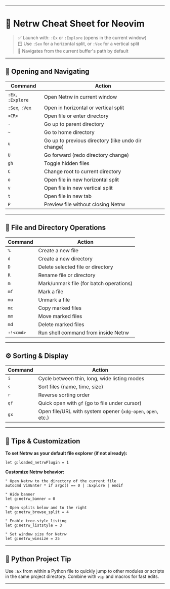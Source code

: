 

---

# 📂 **Netrw Cheat Sheet for Neovim**

> ✅ Launch with: `:Ex` or `:Explore` (opens in the current window)  
> 🪟 Use `:Sex` for a horizontal split, or `:Vex` for a vertical split  
> 📁 Navigates from the current buffer's path by default

---

## 🔄 **Opening and Navigating**

| Command | Action |
|--------|--------|
| `:Ex`, `:Explore` | Open Netrw in current window |
| `:Sex`, `:Vex` | Open in horizontal or vertical split |
| `<CR>` | Open file or enter directory |
| `-` | Go up to parent directory |
| `~` | Go to home directory |
| `u` | Go up to previous directory (like undo dir change) |
| `U` | Go forward (redo directory change) |
| `gh` | Toggle hidden files |
| `C` | Change root to current directory |
| `o` | Open file in new horizontal split |
| `v` | Open file in new vertical split |
| `t` | Open file in new tab |
| `P` | Preview file without closing Netrw |

---

## 📄 **File and Directory Operations**

| Command | Action |
|--------|--------|
| `%` | Create a new file |
| `d` | Create a new directory |
| `D` | Delete selected file or directory |
| `R` | Rename file or directory |
| `m` | Mark/unmark file (for batch operations) |
| `mf` | Mark a file |
| `mu` | Unmark a file |
| `mc` | Copy marked files |
| `mm` | Move marked files |
| `md` | Delete marked files |
| `:!<cmd>` | Run shell command from inside Netrw |

---

## ⚙️ **Sorting & Display**

| Command | Action |
|--------|--------|
| `i` | Cycle between thin, long, wide listing modes |
| `s` | Sort files (name, time, size) |
| `r` | Reverse sorting order |
| `qf` | Quick open with `gf` (go to file under cursor) |
| `gx` | Open file/URL with system opener (`xdg-open`, `open`, etc.) |

---

## 🧩 **Tips & Customization**

**To set Netrw as your default file explorer (if not already):**
```vim
let g:loaded_netrwPlugin = 1
```

**Customize Netrw behavior:**
```vim
" Open Netrw to the directory of the current file
autocmd VimEnter * if argc() == 0 | :Explore | endif

" Hide banner
let g:netrw_banner = 0

" Open splits below and to the right
let g:netrw_browse_split = 4

" Enable tree-style listing
let g:netrw_liststyle = 3

" Set window size for Netrw
let g:netrw_winsize = 25
```

---

## 🐍 **Python Project Tip**
Use `:Ex` from within a Python file to quickly jump to other modules or scripts in the same project directory. Combine with `vip` and macros for fast edits.

---

